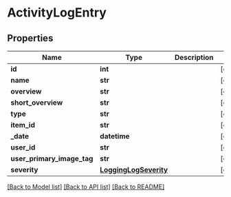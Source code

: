 # ActivityLogEntry

## Properties
Name | Type | Description | Notes
------------ | ------------- | ------------- | -------------
**id** | **int** |  | [optional] 
**name** | **str** |  | [optional] 
**overview** | **str** |  | [optional] 
**short_overview** | **str** |  | [optional] 
**type** | **str** |  | [optional] 
**item_id** | **str** |  | [optional] 
**_date** | **datetime** |  | [optional] 
**user_id** | **str** |  | [optional] 
**user_primary_image_tag** | **str** |  | [optional] 
**severity** | [**LoggingLogSeverity**](LoggingLogSeverity.md) |  | [optional] 

[[Back to Model list]](../README.md#documentation-for-models) [[Back to API list]](../README.md#documentation-for-api-endpoints) [[Back to README]](../README.md)

